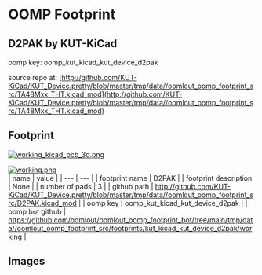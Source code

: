 # OOMP Footprint  
## D2PAK  by KUT-KiCad  
  
oomp key: oomp_kut_kicad_kut_device_d2pak  
  
source repo at: [http://github.com/KUT-KiCad/KUT_Device.pretty/blob/master/tmp/data//oomlout_oomp_footprint_src/TA48Mxx_THT.kicad_mod](http://github.com/KUT-KiCad/KUT_Device.pretty/blob/master/tmp/data//oomlout_oomp_footprint_src/TA48Mxx_THT.kicad_mod)  
## Footprint  
  
[![working_kicad_pcb_3d.png](working_kicad_pcb_3d_600.png)](working_kicad_pcb_3d.png)  
  
[![working.png](working_600.png)](working.png)  
| name | value | 
| --- | --- | 
| footprint name | D2PAK | 
| footprint description | None | 
| number of pads | 3 | 
| github path | http://github.com/KUT-KiCad/KUT_Device.pretty/blob/master/tmp/data//oomlout_oomp_footprint_src/D2PAK.kicad_mod | 
| oomp key | oomp_kut_kicad_kut_device_d2pak | 
| oomp bot github | https://github.com/oomlout/oomlout_oomp_footprint_bot/tree/main/tmp/data//oomlout_oomp_footprint_src/footprints/kut_kicad_kut_device_d2pak/working | 
## Images  
